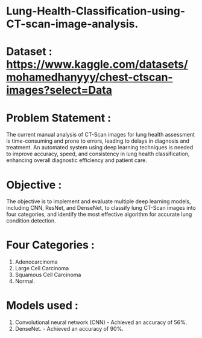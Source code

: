 # Lung-Health-Classification-using-CT-scan-image-analysis.

# Dataset :  https://www.kaggle.com/datasets/mohamedhanyyy/chest-ctscan-images?select=Data

# Problem Statement : 
  The current manual analysis of CT-Scan images for lung health assessment is time-consuming and prone to errors, leading to delays in diagnosis and treatment. An automated system using deep learning techniques is needed to improve accuracy, speed, and consistency in lung health classification, enhancing overall diagnostic efficiency and patient care.

# Objective : 
  The objective is to implement and evaluate multiple deep learning models, including CNN, ResNet, and DenseNet, to classify lung CT-Scan images into four categories, and identify the most effective algorithm for accurate lung condition detection.

# Four Categories : 
  1. Adenocarcinoma
  2. Large Cell Carcinoma
  3. Squamous Cell Carcinoma
  4. Normal.

# Models used : 
  1. Convolutional neural network (CNN) - Achieved an accuracy of 56%.
  2. DenseNet. - Achieved an accuracy of 90%.

